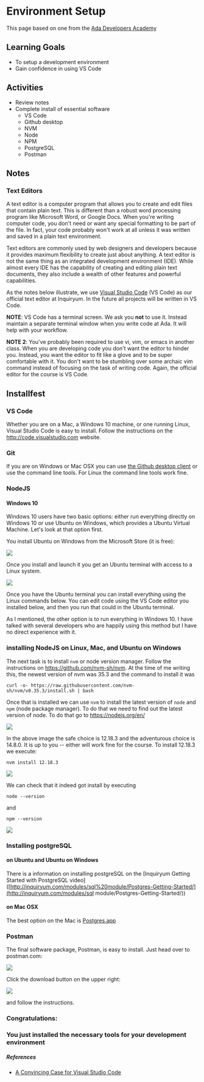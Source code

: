 # Environment Setup

This page based on one from the [Ada Developers Academy](https://github.com/Ada-Developers-Academy/jump-start/blob/master/preparing-to-code/environment-setup/README.md)

## Learning Goals

* To setup a development environment
* Gain confidence in using VS Code

## Activities

* Review notes
* Complete install of essential software
  * VS Code
  * Github desktop
  * NVM
  * Node
  * NPM
  * PostgreSQL
  * Postman

## Notes

### Text Editors

A text editor is a computer program that allows you to create and edit files that contain plain text. This is different than a robust word processing program like Microsoft Word, or Google Docs. When you're writing computer code, you don't need or want any special formatting to be part of the file. In fact, your code probably won't work at all unless it was written and saved in a plain text environment.

Text editors are commonly used by web designers and developers because it provides maximum flexibility to create just about anything. A text editor is not the same thing as an integrated development environment (IDE). While almost every IDE has the capability of creating and editing plain text documents, they also include a wealth of other features and powerful capabilities.

As the notes below illustrate, we use [Visual Studio Code](https://code.visualstudio.com/) (VS Code) as our official text editor at Inquiryum.  In the future all projects will be written in VS Code.  

**NOTE**: VS Code has a terminal screen.  We ask you **not** to use it.  Instead maintain a separate terminal window when you write code at Ada.  It will help with your workflow.  

**NOTE 2**: You've probably been required to use vi, vim, or emacs in another class. When you are developing code you don't want the editor to hinder you. Instead, you want the editor to fit like a glove and to be super comfortable with it. You don't want to be stumbling over some archaic vim command instead of focusing on the task of writing code. Again, the official editor for the course is VS Code.

## Installfest



### VS Code

Whether you are on a Mac, a Windows 10 machine, or one running Linux, Visual Studio Code is easy to install.  Follow the instructions on the http://code.visualstudio.com website.

### Git

If you are on Windows or Mac OSX you can use [the Github desktop client](https://desktop.github.com/) or use the command line tools. For Linux the command line tools work fine.

### NodeJS

#### Windows 10

Windows 10 users have two basic options: either run everything directly on Windows 10 or use Ubuntu on Windows, which provides a Ubuntu Virtual Machine. Let's look at that option first. 

You install Ubuntu on Windows from the Microsoft Store (it is free):

![](pics/ubuntuWindows.png) 

Once you install and launch it you get an Ubuntu terminal with access to a Linux system.

![](pics/ubuntuWindows2.png)

Once you have the Ubuntu terminal you can install everything using the Linux commands below. You can edit code using the VS Code editor you installed below, and then you run that could in the Ubuntu terminal.

As I mentioned, the other option is to run everything in Windows 10. I have talked with several developers who are happily using this method but I have no direct experience with it.

### installing NodeJS on Linux, Mac, and Ubuntu on Windows

The next task is to install `nvm` or node version manager. Follow the instructions on https://github.com/nvm-sh/nvm. At the time of me writing this, the newest version of nvm was 35.3 and the command to install it was

```
curl -o- https://raw.githubusercontent.com/nvm-sh/nvm/v0.35.3/install.sh | bash
```

Once that is installed we can use `nvm` to install the latest version of `node` and `npm` (node package manager). To do that we need to find out the latest version of node. To do that go to https://nodejs.org/en/

![](pics/nodejs.png)

In the above image the safe choice is 12.18.3 and the adventurous choice is 14.8.0. It is up to you -- either will work fine for the course. To install 12.18.3 we execute:



```
nvm install 12.18.3
```

![](pics/nvm22.png)

We can check that it indeed got install by executing



```
node --version
```

and

```
npm --version
```



![](pics/nvm33.png)

### Installing postgreSQL

#### on Ubuntu and Ubuntu on Windows

There is a information on installing postgreSQL on the [Inquiryum  Getting Started with PostgreSQL video]([http://inquiryum.com/modules/sql%20module/Postgres-Getting-Started/](http://inquiryum.com/modules/sql module/Postgres-Getting-Started/))

#### on Mac OSX

The best option on the Mac is [Postgres.app](https://postgresapp.com/)

### Postman

The final software package, Postman, is easy to install. Just head over to postman.com:

![](pics/postman.png)

Click the download button on the upper right:

![](pics/postman2.png)

and follow the instructions.



### Congratulations: 

### You just installed the necessary tools for your development environment



##### References

* [A Convincing Case for Visual Studio Code](https://blog.bitsrc.io/a-convincing-case-for-visual-studio-code-c5bcc18e1693)

